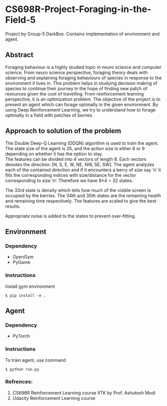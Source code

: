# CS698R-Project-Foraging-in-the-Field-5

Project by Group-5 DarkBox. Contains implementation of environment and agent.

## Abstract
Foraging behaviour is a highly studied topic in neuro science and computer science. From neuro science perspective,  foraging theory deals with observing and explaining foraging behaviours of species in response to the environment it lives in.  This problem helps in studying decision making of species to continue their journey in the hope of finding new patch of resources given the cost of travelling.
From reinforcement learning perspective, it is an optimization problem. The objective of the project is to present an agent which can forage optimally in the given environment. By using Deep Reinforcement Learning, we try to understand how to forage optimally in a field with patches of berries.

## Approach to solution of the problem
The Double Deep-Q Learning (DDQN) algorithm is used to train the agent. The state size of the agent is 35, and the action size is either 8 or 9 depending on whether it has the option to stay. <br>
The features can be divided into 4 vectors of length 8. Each vectors denotes the direction: [N, S, E, W, NE, NW, SE, SW]. The agent analyzes  each of the contained direction and if it encounters a berry of size say ’n’ it fills the corresponding indices with  size/distance   for the vector corresponding to size ’n’. Therefore we have 8*4 = 32 states.<br>

The 33rd  state is density which tells how much of the visible screen is occupied by the berries.  The 34th and 35th states are the remaining health and remaining time respectively. The features are scaled to give the best results. <br>

Appropriate noise is added to the states to prevent over-fitting.

## Environment
### Dependency
- OpenGym
- PyGame
### Instructions
Install gym environment 
```console
$ pip install -e .
```

## Agent
### Dependency
- PyTorch

### Instructions
To train agent, use command
```console
$ python run.py
```

### Refrences:
1) CS698R Reinforcement Learning course IITK by Prof. Ashutosh Modi
2) Udacity Reinforcement Learning course
